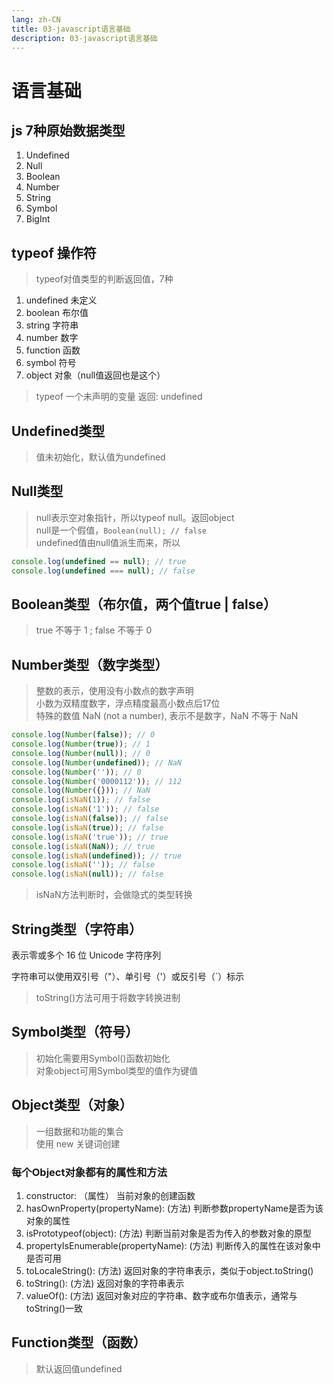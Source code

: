 ```yaml
---
lang: zh-CN
title: 03-javascript语言基础
description: 03-javascript语言基础
---
```


# 语言基础

## js 7种原始数据类型
  1. Undefined
  2. Null
  3. Boolean
  4. Number
  5. String
  6. Symbol
  7. BigInt


## typeof 操作符
> typeof对值类型的判断返回值，7种
  1. undefined  未定义
  2. boolean 布尔值
  3. string 字符串
  4. number 数字
  5. function 函数
  6. symbol 符号
  7. object 对象（null值返回也是这个）
   
> typeof 一个未声明的变量  返回: undefined

## Undefined类型
> 值未初始化，默认值为undefined
> 

## Null类型
> null表示空对象指针，所以typeof null。返回object  
> null是一个假值，`Boolean(null); // false`  
> undefined值由null值派生而来，所以 
```js
console.log(undefined == null); // true
console.log(undefined === null); // false
```

## Boolean类型（布尔值，两个值true | false）
> true 不等于 1 ; false 不等于 0


## Number类型（数字类型）
> 整数的表示，使用没有小数点的数字声明  
> 小数为双精度数字，浮点精度最高小数点后17位   
> 特殊的数值 NaN (not a number), 表示不是数字，NaN 不等于 NaN  
> 

```js
console.log(Number(false)); // 0
console.log(Number(true)); // 1
console.log(Number(null)); // 0
console.log(Number(undefined)); // NaN
console.log(Number('')); // 0
console.log(Number('0000112')); // 112
console.log(Number({})); // NaN
console.log(isNaN(1)); // false
console.log(isNaN('1')); // false
console.log(isNaN(false)); // false
console.log(isNaN(true)); // false
console.log(isNaN('true')); // true
console.log(isNaN(NaN)); // true
console.log(isNaN(undefined)); // true
console.log(isNaN('')); // false
console.log(isNaN(null)); // false
```
> isNaN方法判断时，会做隐式的类型转换

## String类型（字符串）

表示零或多个 16 位 Unicode 字符序列

字符串可以使用双引号（"）、单引号（'）或反引号（`）标示

> toString()方法可用于将数字转换进制


## Symbol类型（符号）
> 初始化需要用Symbol()函数初始化  
> 对象object可用Symbol类型的值作为键值

## Object类型（对象）
> 一组数据和功能的集合  
> 使用 new 关键词创建  

### 每个Object对象都有的属性和方法
  1. constructor: （属性） 当前对象的创建函数
  2. hasOwnProperty(propertyName): (方法) 判断参数propertyName是否为该对象的属性
  3. isPrototypeof(object): (方法) 判断当前对象是否为传入的参数对象的原型
  4. propertyIsEnumerable(propertyName): (方法) 判断传入的属性在该对象中是否可用
  5. toLocaleString(): (方法) 返回对象的字符串表示，类似于object.toString()
  6. toString(): (方法) 返回对象的字符串表示
  7. valueOf(): (方法)  返回对象对应的字符串、数字或布尔值表示，通常与toString()一致

## Function类型（函数）
> 默认返回值undefined
